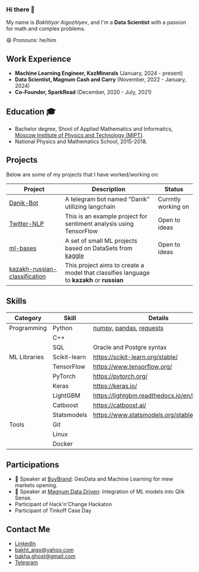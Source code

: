 ### Hi there 👋

My name is *Bakhtiyar Aigozhiyev*, and I'm a **Data Scientist** with a passion for math and complex problems.

😄 Pronouns: he/him

## Work Experience

- **Machine Learning Engineer, KazMinerals** (January, 2024 - present)
- **Data Scientist, Magnum Cash and Carry** (November, 2022 - January, 2024)
- **Co-Founder, SparkRead** (December, 2020 - July, 2021)

## Education 🎓

- Bachelor degree, Shool of Applied Mathematics and Informatics, [Moscow Institute of Physics and Technology (MIPT)](https://mipt.ru/education/departments/fpmi/).
- National Physics and Mathematics School, 2015-2018.

## Projects

Below are some of my projects that I have worked/working on:

| Project | Description | Status |
| --- | --- | --- |
| [Danik-Bot](https://github.com/AigozhiyevB/danik-bot) | A telegram bot named "Danik" utilizing langchain| Currntly working on |
| [Twitter-NLP](https://github.com/AigozhiyevB/twitter-nlp) | This is an example project for sentiment analysis using TensorFlow| Open to ideas |
| [ml-bases](https://github.com/AigozhiyevB/ml-bases) | A set of small ML projects based on DataSets from [kaggle](https://www.kaggle.com) | Open to ideas|
| [kazakh-russian-classification](https://github.com/AigozhiyevB/kazakh-russian-classification) | This project aims to create a model that classifies language to **kazakh** or **russian** 

## Skills
| Category | Skill | Details |
| --- | --- | --- |
| Programming | Python | [numpy](https://numpy.org/), [pandas](https://pandas.pydata.org/), [requests](https://docs.python-requests.org/en/master/) |
| | C++ | |
| | SQL | Oracle and Postgre syntax |
| ML Libraries | Scikit-learn | https://scikit-learn.org/stable/ |
| | TensorFlow | https://www.tensorflow.org/ |
| | PyTorch | https://pytorch.org/ |
| | Keras | https://keras.io/ |
| | LightGBM | https://lightgbm.readthedocs.io/en/latest/ |
| | Catboost | https://catboost.ai/ |
| | Statsmodels | https://www.statsmodels.org/stable/index.html |
| Tools | Git | |
| | Linux | |
| | Docker | |

## Participations
- 🎤 Speaker at [BuyBrand](https://buybrandexpo.kz/): GeoData and Machine Learning for mew markets opening.
- 🎤 Speaker at [Magnum Data Driven](https://magnumdatadriven.kz/): Integration of ML models into Qlik Sense.
- Participant of Hack'n'Change Hackaton
- Participant of Tinkoff Case Day

## Contact Me
- [LinkedIn](https://www.linkedin.com/in/bakhtiyar-aigozhiyev-b479a8259?trk=contact-info)
- [bakht_aigo@yahoo.com](mailto:bakht_aigo@yahoo.com?subject=Github)
- [bakha.ghost@gmail.com](mailto:bakha.ghost@gmail.com?subject=Github)
- [Telegram](https://t.me/@bakht_aigo)

<!--
**AigozhiyevB/aigozhiyevb** is a ✨ _special_ ✨ repository because its `README.md` (this file) appears on your GitHub profile.

Here are some ideas to get you started:

- 🔭 I’m currently working on ...
- 🌱 I’m currently learning ...
- 👯 I’m looking to collaborate on ...
- 🤔 I’m looking for help with ...
- 💬 Ask me about ...
- 📫 How to reach me: ...
- 😄 Pronouns: ...
- ⚡ Fun fact: ...
-->
